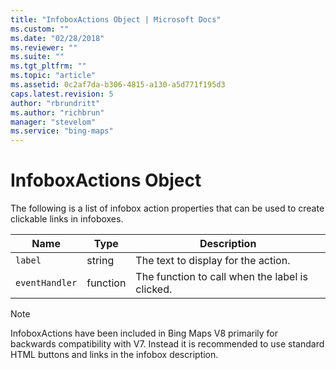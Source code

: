 ```yaml
---
title: "InfoboxActions Object | Microsoft Docs"
ms.custom: ""
ms.date: "02/28/2018"
ms.reviewer: ""
ms.suite: ""
ms.tgt_pltfrm: ""
ms.topic: "article"
ms.assetid: 0c2af7da-b306-4815-a130-a5d771f195d3
caps.latest.revision: 5
author: "rbrundritt"
ms.author: "richbrun"
manager: "stevelom"
ms.service: "bing-maps"
---
```

# InfoboxActions Object
The following is a list of infobox action properties that can be used to create clickable links in infoboxes.

Name           | Type      | Description
-------------- | --------- | ------------------------------
`label`          | string    | The text to display for the action.
`eventHandler`   | function  | The function to call when the label is clicked.

> [!NOTE]
> InfoboxActions have been included in Bing Maps V8 primarily for backwards compatibility with V7. Instead it is recommended to use standard HTML buttons and links in the infobox description.